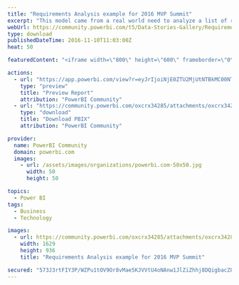 ```yaml
---
title: "Requirements Analysis example for 2016 MVP Summit"
excerpt: "This model came from a real world need to analyze a list of requirements received as part of a Request for Proposal. These situations typically"
webUrl: https://community.powerbi.com/t5/Data-Stories-Gallery/Requirements-Analysis-example-for-2016-MVP-Summit/m-p/88492
type: download
publishedDateTime: 2016-11-10T11:03:00Z
heat: 50

featuredContent: "<iframe width=\"800\" height=\"600\" frameborder=\"0\" src=\"https://app.powerbi.com/view?r=eyJrIjoiNjE0ZTU2MjUtNTBkMC00NTdjLWJiYzAtMGI5N2JjNTczMTJlIiwidCI6IjA5ODQ4YTQ5LTRiMDEtNGFkNS05YzIyLWFlNjdjOWRlODVjNCIsImMiOjZ9\"></iframe>"

actions:
  - url: "https://app.powerbi.com/view?r=eyJrIjoiNjE0ZTU2MjUtNTBkMC00NTdjLWJiYzAtMGI5N2JjNTczMTJlIiwidCI6IjA5ODQ4YTQ5LTRiMDEtNGFkNS05YzIyLWFlNjdjOWRlODVjNCIsImMiOjZ9"
    type: "preview"
    title: "Preview Report"
    attribution: "PowerBI Community"
  - url: "https://community.powerbi.com/oxcrx34285/attachments/oxcrx34285/DataStoriesGallery/429/2/Requirements%20Analysis.pbix"
    type: "download"
    title: "Download PBIX"
    attribution: "PowerBI Community"

provider:
  name: PowerBI Community
  domain: powerbi.com
  images:
    - url: /assets/images/organizations/powerbi.com-50x50.jpg
      width: 50
      height: 50

topics:
  - Power BI
tags:
  - Business
  - Technology

images:
  - url: https://community.powerbi.com/oxcrx34285/attachments/oxcrx34285/DataStoriesGallery/429/1/RequirementsAnalysis.jpg
    width: 1629
    height: 936
    title: "Requirements Analysis example for 2016 MVP Summit"

secured: "573J3rtFIY3P/WZPu1tOV9Or8vMae5KJVVtU4oNAnw1JlZiZhhj8DQigbacZ8BwRh3EECdboC2+b5oUMruiUZJP9ByXum1/+eqZF2O6T9+m1lIoEPMFDrHsFHbNrm7Sq6eLsAz2Qi37/bI/rAWbwm9A2v7aYme2+YiNiWfHVd2FnGYEs3fRBQjTQ91HPVOEbWeikx7OHf9naWmeUbox6sOK4IMWD5F4bmu+IolpFimQlaDd8p5Y9o/+6KSWj5ZuUFvOg6+fU6aLRZtiEVBedDfmQIucoKRKhA6ANCtqNuAnQOC9gJCyMnk8ugpDHZxWViHYXNO+7KuZaiouaKAdEjVXH6eaTvsP46LmfSpEqbwmDnIDLQMZiHWUR57cPmRRUAtXSlMyH5npvUn7HsrUGeIXSFHojcV11NAX+FBZ0J88=;Asvr9vge5fkCl5M3Va4iyg=="
---
```


